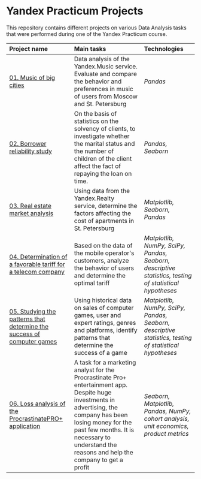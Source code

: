 # Yandex Practicum Projects
This repository contains different projects on various Data Analysis tasks that were performed during one of the Yandex Practicum course.

| Project name            | Main tasks              | Technologies            | 
| :---------------------- | :---------------------- | :---------------------- |
| [01. Music of big cities](project_1)| Data analysis of the Yandex.Music service. Evaluate and compare the behavior and preferences in music of users from Moscow and St. Petersburg| *Pandas* |
| [02. Borrower reliability study](project_2)| On the basis of statistics on the solvency of clients, to investigate whether the marital status and the number of children of the client affect the fact of repaying the loan on time.| *Pandas, Seaborn* |
| [03. Real estate market analysis](project_3)| Using data from the Yandex.Realty service, determine the factors affecting the cost of apartments in St. Petersburg| *Matplotlib, Seaborn, Pandas*|
| [04. Determination of a favorable tariff for a telecom company](project_4)|Based on the data of the mobile operator's customers, analyze the behavior of users and determine the optimal tariff| *Matplotlib, NumPy, SciPy, Pandas, Seaborn, descriptive statistics, testing of statistical hypotheses*|
| [05. Studying the patterns that determine the success of computer games](project_5)| Using historical data on sales of computer games, user and expert ratings, genres and platforms, identify patterns that determine the success of a game| *Matplotlib, NumPy, SciPy, Pandas, Seaborn, descriptive statistics, testing of statistical hypotheses*|
| [06. Loss analysis of the ProcrastinatePRO+ application](project_6)|A task for a marketing analyst for the Procrastinate Pro+ entertainment app. Despite huge investments in advertising, the company has been losing money for the past few months. It is necessary to understand the reasons and help the company to get a profit| *Seaborn, Matplotlib, Pandas, NumPy, cohort analysis, unit economics, product metrics*|
